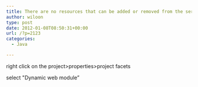 ```yaml
---
title: There are no resources that can be added or removed from the server
author: wiloon
type: post
date: 2012-01-08T08:50:31+00:00
url: /?p=2123
categories:
  - Java

---
```

right click on the project>properties>project facets
  
select "Dynamic web module&#8221;